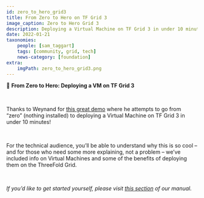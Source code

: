 ```yaml
---
id: zero_to_hero_grid3
title: From Zero to Hero on TF Grid 3
image_caption: Zero to Hero Grid 3
description: Deploying a Virtual Machine on TF Grid 3 in under 10 minutes!
date: 2022-01-21
taxonomies:
    people: [sam_taggart]
    tags: [community, grid, tech]
    news-category: [foundation]
extra:
    imgPath: zero_to_hero_grid3.png
---
```


🦸 **From Zero to Hero: Deploying a VM on TF Grid 3**

<br/>

Thanks to Weynand for [this great demo](https://forum.threefold.io/t/from-zero-to-hero-deploying-a-virtual-machine-on-tf-grid-3-in-under-10-minutes/1803) where he attempts to go from “zero” (nothing installed) to deploying a Virtual Machine on TF Grid 3 in under 10 minutes!

<br/>

For the technical audience, you’ll be able to understand why this is so cool – and for those who need some more explaining, not a problem – we’ve included info on Virtual Machines and some of the benefits of deploying them on the ThreeFold Grid.

<br/>

*If you’d like to get started yourself, please visit [this section](https://library.threefold.me/info/manual/#/getstarted/manual__tfgrid3_getstarted) of our manual.*